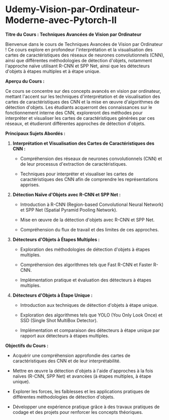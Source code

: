 # Udemy-Vision-par-Ordinateur-Moderne-avec-Pytorch-II

**Titre du Cours : Techniques Avancées de Vision par Ordinateur**

Bienvenue dans le cours de Techniques Avancées de Vision par Ordinateur ! Ce cours explore en profondeur l'interprétation et la visualisation des cartes de caractéristiques des réseaux de neurones convolutionnels (CNN), ainsi que différentes méthodologies de détection d'objets, notamment l'approche naïve utilisant R-CNN et SPP Net, ainsi que les détecteurs d'objets à étapes multiples et à étape unique.

**Aperçu du Cours :**

Ce cours se concentre sur des concepts avancés en vision par ordinateur, mettant l'accent sur les techniques d'interprétation et de visualisation des cartes de caractéristiques des CNN et la mise en œuvre d'algorithmes de détection d'objets. Les étudiants acquerront des connaissances sur le fonctionnement interne des CNN, exploreront des méthodes pour interpréter et visualiser les cartes de caractéristiques générées par ces réseaux, et étudieront différentes approches de détection d'objets.

**Principaux Sujets Abordés :**

1. **Interprétation et Visualisation des Cartes de Caractéristiques des CNN :**

   - Compréhension des réseaux de neurones convolutionnels (CNN) et de leur processus d'extraction de caractéristiques.

   - Techniques pour interpréter et visualiser les cartes de caractéristiques des CNN afin de comprendre les représentations apprises.

2. **Détection Naïve d'Objets avec R-CNN et SPP Net :**

   - Introduction à R-CNN (Region-based Convolutional Neural Network) et SPP Net (Spatial Pyramid Pooling Network).

   - Mise en œuvre de la détection d'objets avec R-CNN et SPP Net.

   - Compréhension du flux de travail et des limites de ces approches.

3. **Détecteurs d'Objets à Étapes Multiples :**

   - Exploration des méthodologies de détection d'objets à étapes multiples.

   - Compréhension des algorithmes tels que Fast R-CNN et Faster R-CNN.

   - Implémentation pratique et évaluation des détecteurs à étapes multiples.

4. **Détecteurs d'Objets à Étape Unique :**

   - Introduction aux techniques de détection d'objets à étape unique.

   - Exploration des algorithmes tels que YOLO (You Only Look Once) et SSD (Single Shot MultiBox Detector).

   - Implémentation et comparaison des détecteurs à étape unique par rapport aux détecteurs à étapes multiples.

**Objectifs du Cours :**

- Acquérir une compréhension approfondie des cartes de caractéristiques des CNN et de leur interprétabilité.

- Mettre en œuvre la détection d'objets à l'aide d'approches à la fois naïves (R-CNN, SPP Net) et avancées (à étapes multiples, à étape unique).

- Explorer les forces, les faiblesses et les applications pratiques de différentes méthodologies de détection d'objets.

- Développer une expérience pratique grâce à des travaux pratiques de codage et des projets pour renforcer les concepts théoriques.

